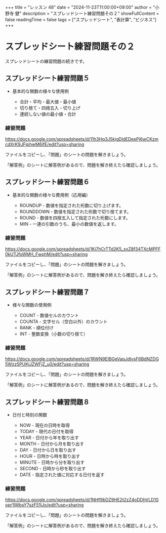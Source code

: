 +++
title = "レッスン 48"
date = "2024-11-23T11:00:00+09:00"
author = "小野寺 健"
description = "スプレッドシート練習問題その２"
showFullContent = false
readingTime = false
tags = ["スプレッドシート", "表計算", "ビジネス"]
+++
# スプレッドシート練習問題その２
スプレッドシートの練習問題の続きです。

## スプレッドシート練習問題５
- 基本的な関数の様々な使用例
	
	- 合計・平均・最大値・最小値
	- 切り捨て・四捨五入・切り上げ
	- 連続しない値の最小値・合計
	
### 練習問題

https://docs.google.com/spreadsheets/d/11h3Hq3J5kigDldEDeePj6wCKzmcdXrK9JFjphwM6ifE/edit?usp=sharing

ファイルをコピーし、「問題」のシートの問題を解きましょう。

「解答例」のシートに解答例があるので、問題を解き終えたら確認しましょう。

## スプレッドシート練習問題６
- 基本的な関数の様々な費用例（応用編）

	- ROUNDUP - 数値を指定された桁数に切り上げます。
	- ROUNDDOWN - 数値を指定された桁数で切り捨てます。
	- ROUND - 数値を四捨五入して指定された桁数にします。
	- MIN - 一連の引数のうち、最小の数値を返します。
　
### 練習問題

https://docs.google.com/spreadsheets/d/1Ki7hCrTTd2K5_xxZ8f34TXcMPFF0kUTJfsWMH_FwphM/edit?usp=sharing

ファイルをコピーし、「問題」のシートの問題を解きましょう。

「解答例」のシートに解答例があるので、問題を解き終えたら確認しましょう。

## スプレッドシート練習問題７
- 様々な関数の使用例

	- COUNT - 数値セルのカウント
	- COUNTA - 文字セル（空白以外）のカウント
	- RANK - 順位付け
	- INT - 整数変換（小数の切り捨て）
	
### 練習問題

https://docs.google.com/spreadsheets/d/1RWN9EIBGeVapJdlvsF6BdNZDG5Wzz5PUKjJZWFjZ_u0/edit?usp=sharing

ファイルをコピーし、「問題」のシートの問題を解きましょう。

「解答例」のシートに解答例があるので、問題を解き終えたら確認しましょう。

## スプレッドシート練習問題８
- 日付と時刻の関数

	- NOW - 現在の日時を取得
	- TODAY - 現代の日付を取得
	- YEAR - 日付から年を取り出す
	- MONTH - 日付から月を取り出す
	- DAY - 日付から日を取り出す
	- HOUR - 日時から時を取り出す
	- MINUTE - 日時から分を取り出す
	- SECOND - 日時から秒を取り出す
	- DATE - 指定された値に対応する日付を返す
	
### 練習問題

https://docs.google.com/spreadsheets/d/1NHf9bDZ9HE2t2zZ4oDDhVLD1Sopr1lWbsY7szF51IJo/edit?usp=sharing

ファイルをコピーし、「問題」のシートの問題を解きましょう。

「解答例」のシートに解答例があるので、問題を解き終えたら確認しましょう。

